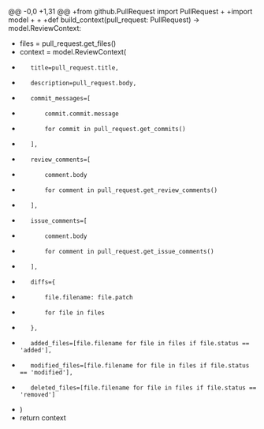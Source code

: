 @@ -0,0 +1,31 @@
+from github.PullRequest import PullRequest
+
+import model
+
+
+def build_context(pull_request: PullRequest) -> model.ReviewContext:
+    files = pull_request.get_files()
+    context = model.ReviewContext(
+        title=pull_request.title,
+        description=pull_request.body,
+        commit_messages=[
+            commit.commit.message
+            for commit in pull_request.get_commits()
+        ],
+        review_comments=[
+            comment.body
+            for comment in pull_request.get_review_comments()
+        ],
+        issue_comments=[
+            comment.body
+            for comment in pull_request.get_issue_comments()
+        ],
+        diffs={
+            file.filename: file.patch
+            for file in files
+        },
+        added_files=[file.filename for file in files if file.status == 'added'],
+        modified_files=[file.filename for file in files if file.status == 'modified'],
+        deleted_files=[file.filename for file in files if file.status == 'removed']
+    )
+    return context
